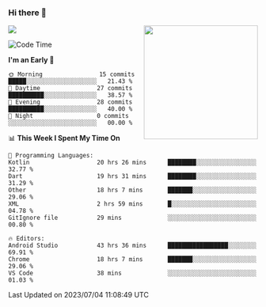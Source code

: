 ### Hi there 👋

![](https://metrics.lecoq.io/itaowu?template=classic&config.timezone=Asia%2FShanghai)
<img align='right' src="https://media.giphy.com/media/M9gbBd9nbDrOTu1Mqx/giphy.gif" width="230">

<!--START_SECTION:waka-->
![Code Time](http://img.shields.io/badge/Code%20Time-194%20hrs%2032%20mins-blue)

**I'm an Early 🐤** 

```text
🌞 Morning                15 commits          █████░░░░░░░░░░░░░░░░░░░░   21.43 % 
🌆 Daytime                27 commits          ██████████░░░░░░░░░░░░░░░   38.57 % 
🌃 Evening                28 commits          ██████████░░░░░░░░░░░░░░░   40.00 % 
🌙 Night                  0 commits           ░░░░░░░░░░░░░░░░░░░░░░░░░   00.00 % 
```


📊 **This Week I Spent My Time On** 

```text
💬 Programming Languages: 
Kotlin                   20 hrs 26 mins      ████████░░░░░░░░░░░░░░░░░   32.77 % 
Dart                     19 hrs 31 mins      ████████░░░░░░░░░░░░░░░░░   31.29 % 
Other                    18 hrs 7 mins       ███████░░░░░░░░░░░░░░░░░░   29.06 % 
XML                      2 hrs 59 mins       █░░░░░░░░░░░░░░░░░░░░░░░░   04.78 % 
GitIgnore file           29 mins             ░░░░░░░░░░░░░░░░░░░░░░░░░   00.80 % 

🔥 Editors: 
Android Studio           43 hrs 36 mins      █████████████████░░░░░░░░   69.91 % 
Chrome                   18 hrs 7 mins       ███████░░░░░░░░░░░░░░░░░░   29.06 % 
VS Code                  38 mins             ░░░░░░░░░░░░░░░░░░░░░░░░░   01.03 % 
```


 Last Updated on 2023/07/04 11:08:49 UTC
<!--END_SECTION:waka-->

<!--
**itaowu/itaowu** is a ✨ _special_ ✨ repository because its `README.md` (this file) appears on your GitHub profile.

Here are some ideas to get you started:

- 🔭 I’m currently working on ...
- 🌱 I’m currently learning ...
- 👯 I’m looking to collaborate on ...
- 🤔 I’m looking for help with ...
- 💬 Ask me about ...
- 📫 How to reach me: ...
- 😄 Pronouns: ...
- ⚡ Fun fact: ...
-->
